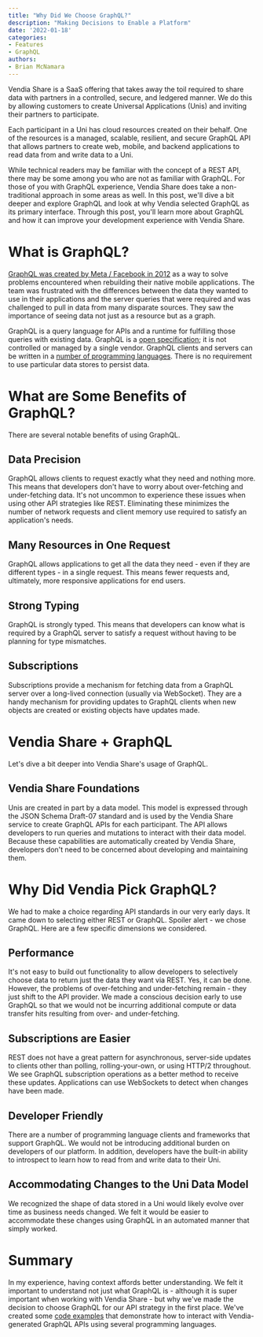 ```yaml
---
title: "Why Did We Choose GraphQL?"
description: "Making Decisions to Enable a Platform"
date: '2022-01-18'
categories:
- Features
- GraphQL
authors:
- Brian McNamara
---
```


Vendia Share is a SaaS offering that takes away the toil required to share data with partners in a controlled, secure, and ledgered manner. We do this by allowing customers to create Universal Applications (Unis) and inviting their partners to participate.

Each participant in a Uni has cloud resources created on their behalf. One of the resources is a managed, scalable, resilient, and secure GraphQL API that allows partners to create web, mobile, and backend applications to read data from and write data to a Uni.

While technical readers may be familiar with the concept of a REST API, there may be some among you who are not as familiar with GraphQL. For those of you with GraphQL experience, Vendia Share does take a non-traditional approach in some areas as well.  In this post, we'll dive a bit deeper and explore GraphQL and look at why Vendia selected GraphQL as its primary interface. Through this post, you'll learn more about GraphQL and how it can improve your development experience with Vendia Share.

# What is GraphQL?

[GraphQL was created by Meta / Facebook in 2012](https://engineering.fb.com/2015/09/14/core-data/graphql-a-data-query-language/) as a way to solve problems encountered when rebuilding their native mobile applications. The team was frustrated with the differences between the data they wanted to use in their applications and the server queries that were required and was challenged to pull in data from many disparate sources. They saw the importance of seeing data not just as a resource but as a graph.

GraphQL is a query language for APIs and a runtime for fulfilling those queries with existing data. GraphQL is a [open specification](https://spec.graphql.org/); it is not controlled or managed by a single vendor. GraphQL clients and servers can be written in a [number of programming languages](https://graphql.org/code/). There is no requirement to use particular data stores to persist data.

# What are Some Benefits of GraphQL?

There are several notable benefits of using GraphQL.

## Data Precision

GraphQL allows clients to request exactly what they need and nothing more. This means that developers don't have to worry about over-fetching and under-fetching data. It's not uncommon to experience these issues when using other API strategies like REST. Eliminating these minimizes the number of network requests and client memory use required to satisfy an application's needs.

## Many Resources in One Request

GraphQL allows applications to get all the data they need - even if they are different types - in a single request. This means fewer requests and, ultimately, more responsive applications for end users.

## Strong Typing

GraphQL is strongly typed. This means that developers can know what is required by a GraphQL server to satisfy a request without having to be planning for type mismatches.

## Subscriptions

Subscriptions provide a mechanism for fetching data from a GraphQL server over a long-lived connection (usually via WebSocket). They are a handy mechanism for providing updates to GraphQL clients when new objects are created or existing objects have updates made.

# Vendia Share + GraphQL

Let's dive a bit deeper into Vendia Share's usage of GraphQL.

## Vendia Share Foundations

Unis are created in part by a data model. This model is expressed through the JSON Schema Draft-07 standard and is used by the Vendia Share service to create GraphQL APIs for each participant. The API allows developers to run queries and mutations to interact with their data model. Because these capabilities are automatically created by Vendia Share, developers don't need to be concerned about developing and maintaining them.

# Why Did Vendia Pick GraphQL?

We had to make a choice regarding API standards in our very early days. It came down to selecting either REST or GraphQL. Spoiler alert - we chose GraphQL. Here are a few specific dimensions we considered.

## Performance

It's not easy to build out functionality to allow developers to selectively choose data to return just the data they want via REST. Yes, it can be done. However, the problems of over-fetching and under-fetching remain - they just shift to the API provider. We made a conscious decision early to use GraphQL so that we would not be incurring additional compute or data transfer hits resulting from over- and under-fetching.

## Subscriptions are Easier

REST does not have a great pattern for asynchronous, server-side updates to clients other than polling, rolling-your-own, or using HTTP/2 throughout. We see GraphQL subscription operations as a better method to receive these updates. Applications can use WebSockets to detect when changes have been made.

## Developer Friendly

There are a number of programming language clients and frameworks that support GraphQL. We would not be introducing additional burden on developers of our platform. In addition, developers have the built-in ability to introspect to learn how to read from and write data to their Uni.

## Accommodating Changes to the Uni Data Model

We recognized the shape of data stored in a Uni would likely evolve over time as business needs changed. We felt it would be easier to accommodate these changes using GraphQL in an automated manner that simply worked.

# Summary

In my experience, having context affords better understanding. We felt it important to understand not just what GraphQL is - although it is super important when working with Vendia Share - but why we've made the decision to choose GraphQL for our API strategy in the first place. We've created some [code examples](https://github.com/vendia/examples/features/share/graphql) that demonstrate how to interact with Vendia-generated GraphQL APIs using several programming languages.
